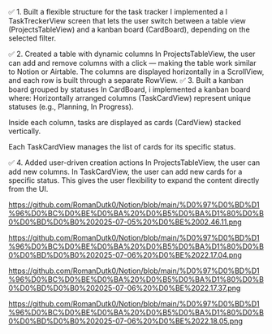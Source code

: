✅ 1. Built a flexible structure for the task tracker
I implemented a l TaskTreckerView screen that lets the user switch between a table view (ProjectsTableView) and a kanban board (CardBoard), depending on the selected filter.


✅ 2. Created a table with dynamic columns
In ProjectsTableView, the user can add and remove columns with a click — making the table work similar to Notion or Airtable.
The columns are displayed horizontally in a ScrollView, and each row is built through a separate RowView.
✅ 3. Built a kanban board grouped by statuses
In CardBoard, i  implemented a kanban board where:
Horizontally arranged columns (TaskCardView) represent unique statuses (e.g., Planning, In Progress).


Inside each column, tasks are displayed as cards (CardView) stacked vertically.


Each TaskCardView manages the list of cards for its specific status.


✅ 4. Added user-driven creation actions
In ProjectsTableView, the user can add new columns.
In TaskCardView, the user can add new cards for a specific status.
This gives the user flexibility to expand the content directly from the UI.

https://github.com/RomanDutk0/Notion/blob/main/%D0%97%D0%BD%D1%96%D0%BC%D0%BE%D0%BA%20%D0%B5%D0%BA%D1%80%D0%B0%D0%BD%D0%B0%202025-07-05%20%D0%BE%2002.46.11.png

https://github.com/RomanDutk0/Notion/blob/main/%D0%97%D0%BD%D1%96%D0%BC%D0%BE%D0%BA%20%D0%B5%D0%BA%D1%80%D0%B0%D0%BD%D0%B0%202025-07-06%20%D0%BE%2022.17.04.png

https://github.com/RomanDutk0/Notion/blob/main/%D0%97%D0%BD%D1%96%D0%BC%D0%BE%D0%BA%20%D0%B5%D0%BA%D1%80%D0%B0%D0%BD%D0%B0%202025-07-06%20%D0%BE%2022.17.37.png

https://github.com/RomanDutk0/Notion/blob/main/%D0%97%D0%BD%D1%96%D0%BC%D0%BE%D0%BA%20%D0%B5%D0%BA%D1%80%D0%B0%D0%BD%D0%B0%202025-07-06%20%D0%BE%2022.18.05.png



